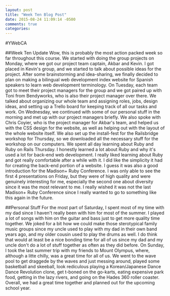 ```yaml
---
layout: post
title: "Week Ten Blog Post"
date: 2015-08-24 11:09:14 -0500
comments: true
categories:
---
```

#YWebCA

##Week Ten Update
Wow, this is probably the most action packed week so far throughout this course. We started with doing the group projects on Monday, where we got our project team captain, Akbar and Kevin. I got placed in Kevin's group, and we started to talk about possible ideas for the project. After some brainstorming and idea-sharing, we finally decided to plan on making a bilingual web development index website for Spanish speakers to learn web development terminology. On Tuesday, each team got to meet their project managers for the group and we got paired up with Toni from Bendyworks, who is also their project manager over there. We talked about organizing our whole team and assigning roles, jobs, design ideas, and setting up a Trello board for keeping track of all our tasks and work. On Wednesday, we continued with some of our personal stuff in the morning and met up with our project managers briefly. We also spoke with Chris Coyier, who is the project manager for Akbar's team, and helped us with the CSS design for the website, as well as helping out with the layout of the whole website itself. We also set up the install-fest for the Railsbridge workshop for Thursday, so we downloaded all the necessary stuff for the workshop on our computers. We spent all day learning about Ruby and Ruby on Rails Thursday. I honestly learned a lot about Ruby and why it's used a lot for back-end web development. I really liked learning about Ruby and got really comfortable after a while with it. I did like the simplicity it had for creating the back-end portion of a website. I guess it was also a good introduction for the Madison+ Ruby Conference. I was only able to see the first 4 presentations on Friday, but they were of high quality and were genuinely interesting for me, especially the second one about diversity since it was the most relevant to me. I really wished it was not the last Madison+ Ruby Conference since I really wanted to go to something like this again in the future.

##Personal Stuff
For the most part of Saturday, I spent most of my time with my dad since I haven't really been with him for most of the summer. I played a lot of songs with him on the guitar and bass just to get more quality time together. We joked for a bit how we could make those sterotypical family music groups since my uncle used to play with my dad in their own band years ago, and my older cousin used to play the drums as well. I do think that would at least be a nice bonding time for all of us since my dad and my uncle don't do a lot of stuff together as often as they did before. On Sunday, I took the last summer trip with my friends to Mount Olympus, where, although a litte chilly, was a great time for all of us. We went to the wave pool to get draggede by the waves and just messing around, played some basketball and skeeball, look rediculous playing a Korean/Japanese Dance Dance Revolution clone, get t-boned on the go-karts, eating expensive park food, getting in the lazy rivers, and going on the Hades 360 roller coaster. Overall, we had a great time together and planned out for the upcoming school year.

